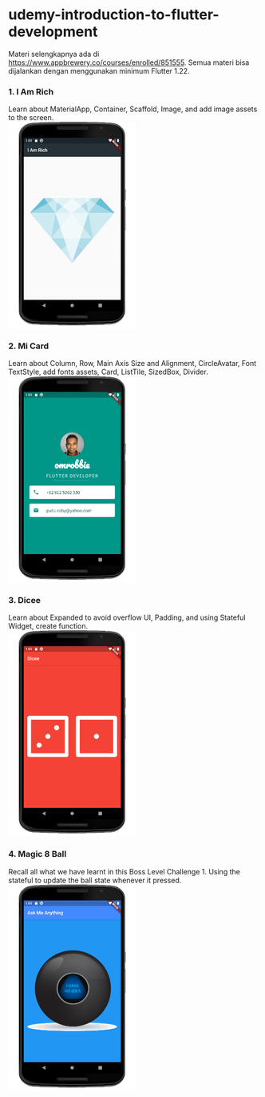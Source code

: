 # udemy-introduction-to-flutter-development
Materi selengkapnya ada di https://www.appbrewery.co/courses/enrolled/851555. Semua materi bisa dijalankan dengan menggunakan minimum Flutter 1.22.

### 1. I Am Rich
Learn about MaterialApp, Container, Scaffold, Image, and add image assets to the screen.<br>
<img src="i_am_rich/screenshot/preview.png" width=256 />

### 2. Mi Card
Learn about Column, Row, Main Axis Size and Alignment, CircleAvatar, Font TextStyle, add fonts assets, Card, ListTile, SizedBox, Divider.<br>
<img src="mi_card/screenshot/preview.png" width=256 />

### 3. Dicee
Learn about Expanded to avoid overflow UI, Padding, and using Stateful Widget, create function.<br>
<img src="dicee/screenshot/preview.png" width=256 />

### 4. Magic 8 Ball
Recall all what we have learnt in this Boss Level Challenge 1. Using the stateful to update the ball state whenever it pressed.<br>
<img src="magic_8_ball/screenshot/preview.png" width=256 />
